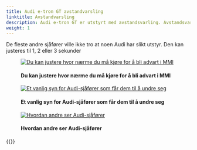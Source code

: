 ```yaml
---
title: Audi e-tron GT avstandvarsling
linktitle: Avstandvarsling
description: Audi e-tron GT er utstyrt med avstandsvarling. Avstandsvarslingen varsler deg når du kjører for nærme bilen foran deg.
weight: 1
---
```

<!-- markdownlint-disable MD033 -->
De fleste andre sjåfører ville ikke tro at noen Audi har slikt utstyr. Den kan justeres til 1, 2 eller 3 sekunder

<figure>
    <a href="https://media.electrichasgoneaudi.net/multimedia/models/e-tron/technology/drivingassistance/distancewarning/distanceadjustment.jpg">
        <img src="https://media.electrichasgoneaudi.net/multimedia/models/e-tron/technology/drivingassistance/distancewarning/distanceadjustments.jpg"
        alt="Du kan justere hvor nærme du må kjøre for å bli advart i MMI" title="Du kan justere hvor nærme du må kjøre for å bli advart i MMI">
    </a>
    <figcaption><h4>Du kan justere hvor nærme du må kjøre for å bli advart i MMI</h4></figcaption>
</figure>

<figure>
    <a href="https://media.electrichasgoneaudi.net/multimedia/models/e-tron/technology/drivingassistance/distancewarning/distancewarning.jpg">
        <img src="https://media.electrichasgoneaudi.net/multimedia/models/e-tron/technology/drivingassistance/distancewarning/distancewarnings.jpg"
        alt="Et vanlig syn for Audi-sjåfører som får dem til å undre seg" title="Et vanlig syn for Audi-sjåfører som får dem til å undre seg">
    </a>
    <figcaption><h4>Et vanlig syn for Audi-sjåfører som får dem til å undre seg</h4></figcaption>
</figure>

<figure>
    <a href="https://media.electrichasgoneaudi.net/multimedia/models/e-tron/technology/drivingassistance/distancewarning/howothersee.jpg">
        <img src="https://media.electrichasgoneaudi.net/multimedia/models/e-tron/technology/drivingassistance/distancewarning/howothersees.jpg"
        alt="Hvordan andre ser Audi-sjåfører" title="Hvordan andre ser Audi-sjåfører">
    </a>
    <figcaption><h4>Hvordan andre ser Audi-sjåfører</h4></figcaption>
</figure>


{{<children description="true" />}}
